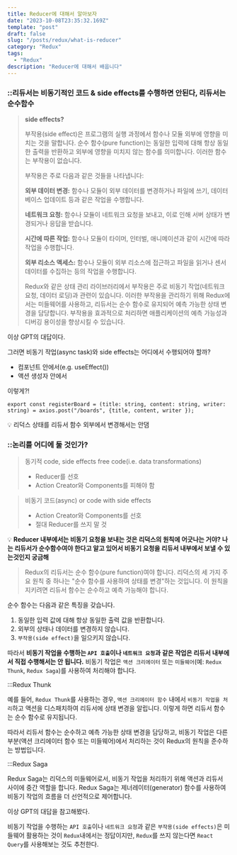 ```yaml
---
title: Reducer에 대해서 알아보자
date: "2023-10-08T23:35:32.169Z"
template: "post"
draft: false
slug: "/posts/redux/what-is-reducer"
category: "Redux"
tags:
  - "Redux"  
description: "Reducer에 대해서 배웁니다"
---
```


### ::리듀서는 비동기적인 코드 & side effects를 수행하면 안된다, 리듀서는 순수함수

> **side effects?**
> 
> 
> 부작용(side effect)은 프로그램의 실행 과정에서 함수나 모듈 외부에 영향을 미치는 것을 말합니다. 순수 함수(pure function)는 동일한 입력에 대해 항상 동일한 출력을 반환하고 외부에 영향을 미치지 않는 함수를 의미합니다. 이러한 함수는 부작용이 없습니다.
> 
> 부작용은 주로 다음과 같은 것들을 나타냅니다:
> 
>  **외부 데이터 변경:** 함수나 모듈이 외부 데이터를 변경하거나 파일에 쓰기, 데이터베이스 업데이트 등과 같은 작업을 수행합니다.
> 
>  **네트워크 요청:** 함수나 모듈이 네트워크 요청을 보내고, 이로 인해 서버 상태가 변경되거나 응답을 받습니다.
> 
>  **시간에 따른 작업:** 함수나 모듈이 타이머, 인터벌, 애니메이션과 같이 시간에 따라 작업을 수행합니다.
> 
>  **외부 리소스 액세스:** 함수나 모듈이 외부 리소스에 접근하고 파일을 읽거나 센서 데이터를 수집하는 등의 작업을 수행합니다.
> 
> Redux와 같은 상태 관리 라이브러리에서 부작용은 주로 비동기 작업(네트워크 요청, 데이터 로딩)과 관련이 있습니다. 이러한 부작용을 관리하기 위해 Redux에서는 미들웨어를 사용하고, 리듀서는 순수 함수로 유지되어 예측 가능한 상태 변경을 담당합니다. 부작용을 효과적으로 처리하면 애플리케이션의 예측 가능성과 디버깅 용이성을 향상시킬 수 있습니다.
> 

이상 GPT의 대답이다.

그러면 비동기 작업(async task)와 side effects는 어디에서 수행되어야 할까?

- 컴포넌트 안에서(e.g. useEffect())
- 액션 생성자 안에서

이렇게?!

```tsx
export const registerBoard = (title: string, content: string, writer: string) = axios.post("/boards", {title, content, writer });
```

<aside>
💡 리덕스 상태를 리듀서 함수 외부에서 변경해서는  안댐

</aside>

### ::논리를 어디에 둘 것인가?

> 동기적 code, side effects free code(i.e. data transformations)
> 
> - Reducer를 선호
> - Action Creator와 Components를 피해야 함

> 비동기 코드(async) or code with side effects
> 
> - Action Creator와 Components를 선호
> - 절대 Reducer를 쓰지 말 것

💡 **Reducer 내부에서는 비동기 요청을 보내는 것은 리덕스의 원칙에 어긋나는 거야? 나는 리듀서가 순수함수여야 한다고 알고 있어서 비동기 요청을 리듀서 내부에서 보낼 수 있는것인지 궁금해**


>Redux의 리듀서는 순수 함수(pure function)여야 합니다. 리덕스의 세 가지 주요 원칙 중 하나는 "순수 함수를 사용하여 상태를 변경"하는 것입니다. 이 원칙을 지키려면 리듀서 함수는 순수하고 예측 가능해야 합니다.

순수 함수는 다음과 같은 특징을 갖습니다.

1. 동일한 입력 값에 대해 항상 동일한 출력 값을 반환합니다.
2. 외부의 상태나 데이터를 변경하지 않습니다.
3. `부작용(side effect)`을 일으키지 않습니다.

따라서 **비동기 작업을 수행하는 `API 호출`이나 `네트워크 요청`과 같은 작업은 리듀서 내부에서 직접 수행해서는 안 됩니다.** 비동기 작업은 `액션 크리에이터` 또는 `미들웨어`(예: `Redux Thunk`, `Redux Saga`)를 사용하여 처리해야 합니다.

:::Redux Thunk

예를 들어, `Redux Thunk`를 사용하는 경우, `액션 크리에이터 함수` 내에서 `비동기 작업을 처리`하고 액션을 디스패치하여 리듀서에 상태 변경을 알립니다. 이렇게 하면 리듀서 함수는 순수 함수로 유지됩니다.

따라서 리듀서 함수는 순수하고 예측 가능한 상태 변경을 담당하고, 비동기 작업은 다른 부분(액션 크리에이터 함수 또는 미들웨어)에서 처리하는 것이 Redux의 원칙을 준수하는 방법입니다.

:::Redux Saga

Redux Saga는 리덕스의 미들웨어로서, 비동기 작업을 처리하기 위해 액션과 리듀서 사이에 중간 역할을 합니다. Redux Saga는 제너레이터(generator) 함수를 사용하여 비동기 작업의 흐름을 더 선언적으로 제어합니다.

이상 GPT의 대답을 참고해봤다.

비동기 작업을 수행하는 `API 호출`이나 `네트워크 요청`과 같은 `부작용(side effects)`은 미들웨어 활용하는 것이 `Redux`내에서는 정답이지만, `Redux`를 쓰지 않는다면 `React Query`를 사용해보는 것도 추천한다.